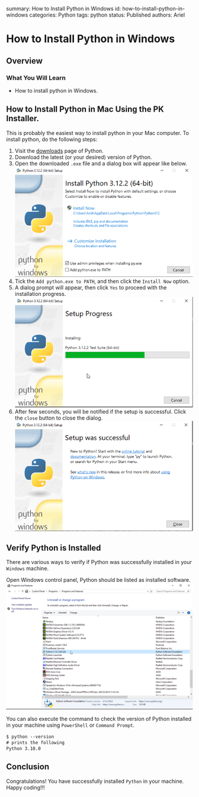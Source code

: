 summary: How to Install Python in Windows
id: how-to-install-python-in-windows
categories: Python
tags: python
status: Published
authors: Ariel

# How to Install Python in Windows

<!-- ------------------------ -->
## Overview

### What You Will Learn 
- How to install python in Windows.

<!-- ------------------------ -->
## How to Install Python in Mac Using the PK Installer.

This is probably the easiest way to install python in your Mac computer. To install python, do the following steps:

1. Visit the [downloads](https://www.python.org/downloads/) page of Python.
2. Download the latest (or your desired) version of Python.
3. Open the downloaded `.exe` file and a dialog box will appear like below.
  ![Install Window](assets/install-py-windows.png)
4. Tick the `Add python.exe to PATH`, and then click the `Install Now` option.
5. A dialog prompt will appear, then click `Yes` to proceed with the installation progress.
  ![Installation Progress](assets/install-progress.png)
6. After few seconds, you will be notified if the setup is successful. Click the `close` button to close the dialog.
  ![Installation Progress](assets/setup-successful.png)

<!-- ------------------------ -->
## Verify Python is Installed

There are various ways to verify if Python was successfully installed in your `Windows` machine.

Open Windows control panel, Python should be listed as installed software.
![Control Panel](assets/control-panel-python.png)

You can also execute the command to check the version of Python installed in your machine using `PowerShell` or `Command Prompt`.
```shell
$ python --version
# prints the following
Python 3.10.0
```

<!-- ------------------------ -->
## Conclusion

Congratulations! You have successfully installed `Python` in your machine. Happy coding!!! 
